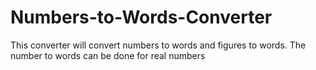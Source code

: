 # Numbers-to-Words-Converter
This converter will convert numbers to words and figures to words. The number to words can be done for real numbers
